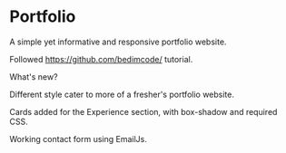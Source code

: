 # Portfolio

A simple yet informative and responsive portfolio website. 

Followed https://github.com/bedimcode/ tutorial.

What's new?

Different style cater to more of a fresher's portfolio website. 

Cards added for the Experience section, with box-shadow and required CSS. 

Working contact form using EmailJs.

